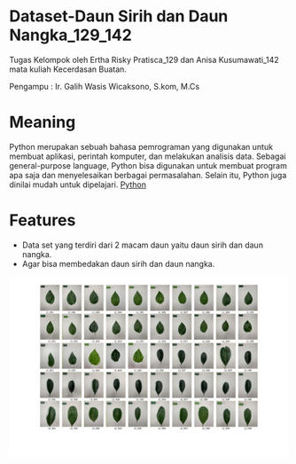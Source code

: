 # Dataset-Daun Sirih dan Daun Nangka_129_142
 
Tugas Kelompok oleh Ertha Risky Pratisca_129 dan Anisa Kusumawati_142 mata kuliah Kecerdasan Buatan.

Pengampu : Ir. Galih Wasis Wicaksono, S.kom, M.Cs

# Meaning

Python merupakan sebuah bahasa pemrograman yang digunakan untuk membuat aplikasi, perintah komputer, dan melakukan analisis data. Sebagai general-purpose language, Python bisa digunakan untuk membuat program apa saja dan menyelesaikan berbagai permasalahan. Selain itu, Python juga dinilai mudah untuk dipelajari.
[Python](https://www.python.org/about/)


# Features

- Data set yang terdiri dari 2 macam daun yaitu daun sirih dan daun nangka.
- Agar bisa membedakan daun sirih dan daun nangka.

![Overviewgambar](https://github.com/ertharisky/Dataset-Daun-Sirih-dan-Daun-Nangka_129_142./blob/main/Image/Overview_dataset.jpg?raw=true)

